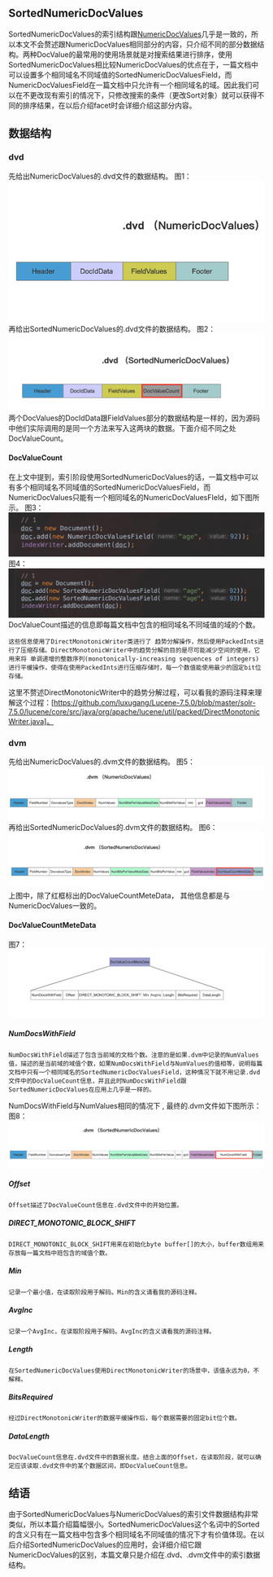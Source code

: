 ## SortedNumericDocValues
SortedNumericDocValues的索引结构跟[NumericDocValues](http://www.amazingkoala.com.cn/Lucene/DocValues/2019/0409/46.html)几乎是一致的，所以本文不会赘述跟NumericDocValues相同部分的内容，只介绍不同的部分数据结构。两种DocValue的最常用的使用场景就是对搜索结果进行排序，使用SortedNumericDocValues相比较NumericDocValues的优点在于，一篇文档中可以设置多个相同域名不同域值的SortedNumericDocValuesField，而NumericDocValuesField在一篇文档中只允许有一个相同域名的域。因此我们可以在不更改现有索引的情况下，只修改搜索的条件（更改Sort对象）就可以获得不同的排序结果，在以后介绍facet时会详细介绍这部分内容。
## 数据结构
### dvd
先给出NumericDocValues的.dvd文件的数据结构。
图1：
<img src="SortedNumericDocValues-image/1.png">
再给出SortedNumericDocValues的.dvd文件的数据结构。
图2：
<img src="SortedNumericDocValues-image/2.png">
两个DocValues的DocIdData跟FieldValues部分的数据结构是一样的，因为源码中他们实际调用的是同一个方法来写入这两块的数据。下面介绍不同之处DocValueCount。

#### DocValueCount
在上文中提到，索引阶段使用SortedNumericDocValues的话，一篇文档中可以有多个相同域名不同域值的SortedNumericDocValuesField，而NumericDocValues只能有一个相同域名的NumericDocValuesFIeld，如下图所示。
图3：
<img src="SortedNumericDocValues-image/3.png">
图4：
<img src="SortedNumericDocValues-image/4.png">
DocValueCount描述的信息即每篇文档中包含的相同域名不同域值的域的个数。

```text
这些信息使用了DirectMonotonicWriter类进行了 趋势分解操作，然后使用PackedInts进行了压缩存储。DirectMonotonicWriter中的趋势分解的目的是尽可能减少空间的使用，它用来将 单调递增的整数序列(monotonically-increasing sequences of integers)进行平缓操作，使得在使用PackedInts进行压缩存储时，每一个数值能使用最少的固定bit位存储。
```
这里不赘述DirectMonotonicWriter中的趋势分解过程，可以看我的源码注释来理解这个过程：[https://github.com/luxugang/Lucene-7.5.0/blob/master/solr-7.5.0/lucene/core/src/java/org/apache/lucene/util/packed/DirectMonotonicWriter.java]。
### dvm
先给出NumericDocValues的.dvm文件的数据结构。
图5：
<img src="SortedNumericDocValues-image/5.png">
再给出SortedNumericDocValues的.dvm文件的数据结构。
图6：
<img src="SortedNumericDocValues-image/6.png">
上图中，除了红框标出的DocValueCountMeteData， 其他信息都是与NumericDocValues一致的。

#### DocValueCountMeteData
图7：
<img src="SortedNumericDocValues-image/7.png">
##### NumDocsWithField
```text
NumDocsWithField描述了包含当前域的文档个数。注意的是如果.dvm中记录的NumValues值，描述的是当前域的域值个数，如果NumDocsWithField与NumValues的值相等，说明每篇文档中只有一个相同域名的SortedNumericDocValuesField，这种情况下就不用记录.dvd文件中的DocValueCount信息，并且此时NumDocsWithField跟SortedNumericDocValues在应用上几乎是一样的。
```
NumDocsWithField与NumValues相同的情况下 , 最终的.dvm文件如下图所示：
图8：
<img src="SortedNumericDocValues-image/8.png">
##### Offset
```text
Offset描述了DocValueCount信息在.dvd文件中的开始位置。
```
##### DIRECT_MONOTONIC_BLOCK_SHIFT
```text
DIRECT_MONOTONIC_BLOCK_SHIFT用来在初始化byte buffer[]的大小，buffer数组用来存放每一篇文档中班包含的域值个数。
```
##### Min
```text
记录一个最小值，在读取阶段用于解码。Min的含义请看我的源码注释。
```
##### AvgInc
```text
记录一个AvgInc，在读取阶段用于解码。AvgInc的含义请看我的源码注释。
```
##### Length
```text
在SortedNumericDocValues使用DirectMonotonicWriter的场景中，该值永远为0，不解释。
```
##### BitsRequired
```text
经过DirectMonotonicWriter的数据平缓操作后，每个数据需要的固定bit位个数。
```
##### DataLength
```text
DocValueCount信息在.dvd文件中的数据长度。结合上面的Offset，在读取阶段，就可以确定应该读取.dvd文件中的某个数据区间，即DocValueCount信息。
```
## 结语
由于SortedNumericDocValues与NumericDocValues的索引文件数据结构非常类似，所以本篇介绍篇幅很小。SortedNumericDocValues这个名词中的Sorted的含义只有在一篇文档中包含多个相同域名不同域值的情况下才有价值体现。在以后介绍SortedNumericDocValues的应用时，会详细介绍它跟NumericDocValues的区别，本篇文章只是介绍在.dvd、.dvm文件中的索引数据结构。
